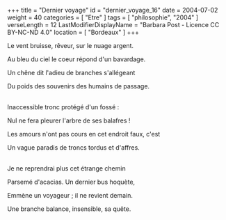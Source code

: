 +++
title = "Dernier voyage"
id = "dernier_voyage_16"
date = 2004-07-02
weight = 40
categories = [ "Etre" ]
tags = [ "philosophie", "2004" ]
verseLength = 12
LastModifierDisplayName = "Barbara Post - Licence CC BY-NC-ND 4.0"
location = [ "Bordeaux" ]
+++

Le vent bruisse, rêveur, sur le nuage argent.

Au bleu du ciel le coeur répond d'un bavardage.

Un chêne dit l'adieu de branches s'allégeant

Du poids des souvenirs des humains de passage.

 \
Inaccessible tronc protégé d'un fossé :

Nul ne fera pleurer l'arbre de ses balafres !

Les amours n'ont pas cours en cet endroit faux, c'est

Un vague paradis de troncs tordus et d'affres.

 \
 Je ne reprendrai plus cet étrange chemin

 Parsemé d'acacias. Un dernier bus hoquète,

 Emmène un voyageur ; il ne revient demain.

 Une branche balance, insensible, sa quête.
